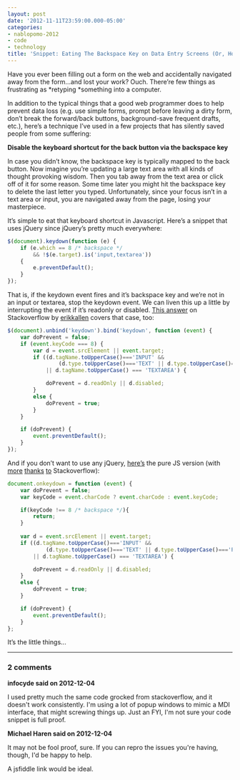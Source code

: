 ```yaml
---
layout: post
date: '2012-11-11T23:59:00.000-05:00'
categories:
- nablopomo-2012
- code
- technology
title: 'Snippet: Eating The Backspace Key on Data Entry Screens (Or, How I Became A Secret Hero)'
---
```


Have you ever been filling out a form on the web and accidentally navigated away from the form...and lost your work? Ouch. There’re few things as frustrating as *retyping *something into a computer.

In addition to the typical things that a good web programmer does to help prevent data loss (e.g. use simple forms, prompt before leaving a dirty form, don’t break the forward/back buttons, background-save frequent drafts, etc.), here’s a technique I’ve used in a few projects that has silently saved people from some suffering: 

**Disable the keyboard shortcut for the back button via the backspace key**

In case you didn’t know, the backspace key is typically mapped to the back button. Now imagine you’re updating a large text area with all kinds of thought provoking wisdom. Then you tab away from the text area or click off of it for some reason. Some time later you might hit the backspace key to delete the last letter you typed. Unfortunately, since your focus isn’t in a text area or input, you are navigated away from the page, losing your masterpiece.

It’s simple to eat that keyboard shortcut in Javascript. Here’s a snippet that uses jQuery since jQuery’s pretty much everywhere:  
```js
$(document).keydown(function (e) {
    if (e.which == 8 /* backspace */
        && !$(e.target).is('input,textarea')) 
    { 
        e.preventDefault(); 
    }
});
```

That is, if the keydown event fires and it’s backspace key and we’re not in an input or textarea, stop the keydown event. We can liven this up a little by interrupting the event if it’s readonly or disabled. [This answer](http://stackoverflow.com/a/2768256/29) on Stackoverflow by [erikkallen](http://stackoverflow.com/users/47161/erikkallen) covers that case, too:

```js
$(document).unbind('keydown').bind('keydown', function (event) {
    var doPrevent = false;
    if (event.keyCode === 8) {
        var d = event.srcElement || event.target;
        if ((d.tagName.toUpperCase()==='INPUT' && 
                (d.type.toUpperCase()==='TEXT' || d.type.toUpperCase()==='PASSWORD')) 
            || d.tagName.toUpperCase() === 'TEXTAREA') {

            doPrevent = d.readOnly || d.disabled;
        }
        else {
            doPrevent = true;
        }
    }

    if (doPrevent) {
        event.preventDefault();
    }
});
```

And if you don’t want to use any jQuery, [here’s](http://jsfiddle.net/JEKXH/3/) the pure JS version (with [more](http://stackoverflow.com/a/1629949/29) [thanks](http://stackoverflow.com/a/10182352/29) [to](http://stackoverflow.com/q/1411545/29) Stackoverflow):

```js
document.onkeydown = function (event) {
    var doPrevent = false;
    var keyCode = event.charCode ? event.charCode : event.keyCode;

    if(keyCode !== 8 /* backspace */){
        return;
    }
    
    var d = event.srcElement || event.target;
    if ((d.tagName.toUpperCase()==='INPUT' && 
            (d.type.toUpperCase()==='TEXT' || d.type.toUpperCase()==='PASSWORD')) 
        || d.tagName.toUpperCase() === 'TEXTAREA') {

        doPrevent = d.readOnly || d.disabled;
    }
    else {
        doPrevent = true;
    }

    if (doPrevent) {
        event.preventDefault();
    }
};​
```

It’s the little things...

---

### 2 comments

**infocyde said on 2012-12-04**

I used pretty much the same code grocked from stackoverflow, and it doesn't work consistently. I'm using a lot of popup windows to mimic a MDI interface, that might screwing things up. Just an FYI, I'm not sure your code snippet is full proof.

**Michael Haren said on 2012-12-04**

It may not be fool proof, sure. If you can repro the issues you're having, though, I'd be happy to help.

A jsfiddle link would be ideal.
